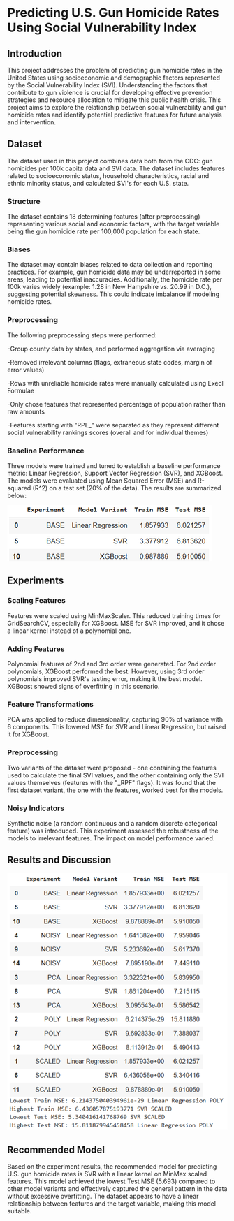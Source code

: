 
# Predicting U.S. Gun Homicide Rates Using Social Vulnerability Index
## Introduction
This project addresses the problem of predicting gun homicide rates in the United States using socioeconomic and demographic factors represented by the Social Vulnerability Index (SVI). Understanding the factors that contribute to gun violence is crucial for developing effective prevention strategies and resource allocation to mitigate this public health crisis. This project aims to explore the relationship between social vulnerability and gun homicide rates and identify potential predictive features for future analysis and intervention.

## Dataset
The dataset used in this project combines data both from the CDC: gun homicides per 100k capita data and SVI data. The dataset includes features related to socioeconomic status, household characteristics, racial and ethnic minority status, and calculated SVI's for each U.S. state.

### Structure
The dataset contains 18 determining features (after preprocessing) representing various social and economic factors, with the target variable being the gun homicide rate per 100,000 population for each state.

### Biases
The dataset may contain biases related to data collection and reporting practices. For example, gun homicide data may be underreported in some areas, leading to potential inaccuracies.  Additionally, the homicide rate per 100k varies widely (example: 1.28 in New Hampshire vs. 20.99 in D.C.), suggesting potential skewness. This could indicate imbalance if modeling homicide rates.

### Preprocessing
The following preprocessing steps were performed:

-Group county data by states, and performed aggregation via averaging

-Removed irrelevant columns (flags, extraneous state codes, margin of error values)

-Rows with unreliable homicide rates were manually calculated using Execl Formulae

-Only chose features that represented percentage of population rather than raw amounts

-Features starting with "RPL_" were separated as they represent different social vulnerability rankings scores (overall and for individual themes)

### Baseline Performance
Three models were trained and tuned to establish a baseline performance metric: Linear Regression, Support Vector Regression (SVR), and XGBoost. The models were evaluated using Mean Squared Error (MSE) and R-squared (R^2) on a test set (20% of the data). The results are summarized below:

![screenshot](images/capbase.PNG)

## Experiments
### Scaling Features
Features were scaled using MinMaxScaler. This reduced training times for GridSearchCV, especially for XGBoost. MSE for SVR improved, and it chose a linear kernel instead of a polynomial one.

### Adding Features
Polynomial features of 2nd and 3rd order were generated. For 2nd order polynomials, XGBoost performed the best. However, using 3rd order polynomials improved SVR's testing error, making it the best model. XGBoost showed signs of overfitting in this scenario.

### Feature Transformations
PCA was applied to reduce dimensionality, capturing 90% of variance with 6 components. This lowered MSE for SVR and Linear Regression, but raised it for XGBoost.

### Preprocessing
Two variants of the dataset were proposed - one containing the features used to calculate the final SVI values, and the other containing only the SVI values themselves (features with the "_RPF" flags). It was found that the first dataset variant,
the one with the features, worked best for the models.

### Noisy Indicators
Synthetic noise (a random continuous and a random discrete categorical feature) was introduced. This experiment assessed the robustness of the models to irrelevant features. The impact on model performance varied.

## Results and Discussion
![screenshot](images/capresult.PNG)
## Recommended Model
Based on the experiment results, the recommended model for predicting U.S. gun homicide rates is SVR with a linear kernel on MinMax scaled features. This model achieved the lowest Test MSE (5.693) compared to other model variants and effectively captured the general pattern in the data without excessive overfitting. The dataset appears to have a linear relationship between features and the target variable, making this model suitable.
